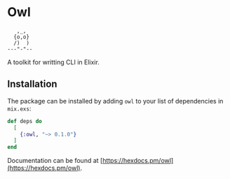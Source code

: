 # Owl
```
   ,_,
  {o,o}
  /)  )
---"-"--
```
A toolkit for writting CLI in Elixir.

## Installation

The package can be installed by adding `owl` to your list of dependencies in `mix.exs`:

```elixir
def deps do
  [
    {:owl, "~> 0.1.0"}
  ]
end
```
Documentation can be found at [https://hexdocs.pm/owl](https://hexdocs.pm/owl).
